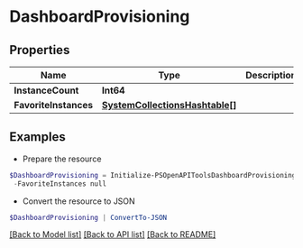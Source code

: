 # DashboardProvisioning
## Properties

Name | Type | Description | Notes
------------ | ------------- | ------------- | -------------
**InstanceCount** | **Int64** |  | [optional] 
**FavoriteInstances** | [**SystemCollectionsHashtable[]**](SystemCollectionsHashtable.md) |  | [optional] 

## Examples

- Prepare the resource
```powershell
$DashboardProvisioning = Initialize-PSOpenAPIToolsDashboardProvisioning  -InstanceCount null `
 -FavoriteInstances null
```

- Convert the resource to JSON
```powershell
$DashboardProvisioning | ConvertTo-JSON
```

[[Back to Model list]](../README.md#documentation-for-models) [[Back to API list]](../README.md#documentation-for-api-endpoints) [[Back to README]](../README.md)

